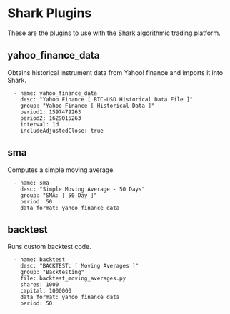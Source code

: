 # Shark Plugins

These are the plugins to use with the Shark algorithmic trading platform. 

## yahoo_finance_data

Obtains historical instrument data from Yahoo! finance and imports it into Shark.

```
  - name: yahoo_finance_data
    desc: "Yahoo Finance [ BTC-USD Historical Data File ]"
    group: "Yahoo Finance [ Historical Data ]"
    period1: 1597479263
    period2: 1629015263
    interval: 1d
    includeAdjustedClose: true
```
## sma

Computes a simple moving average. 

```
  - name: sma
    desc: "Simple Moving Average - 50 Days"
    group: "SMA: [ 50 Day ]"
    period: 50
    data_format: yahoo_finance_data
```
## backtest

Runs custom backtest code. 

```
  - name: backtest
    desc: "BACKTEST: [ Moving Averages ]"
    group: "Backtesting"
    file: backtest_moving_averages.py
    shares: 1000
    capital: 1000000
    data_format: yahoo_finance_data
    period: 50
```
